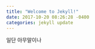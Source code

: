 ```yaml
---
title: "Welcome to Jekyll!"
date: 2017-10-20 08:26:28 -0400
categories: jekyll update
---
```

일단 아무말이나 
